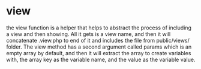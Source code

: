 # view

the view function is a helper that helps to abstract the process of including a view and then showing. All it gets is a
view name, and then it will concatenate .view.php to end of it and includes the file from public/views/ folder. The view
method has a second argument called params which is an empty array by default, and then it will extract the array to
create variables with, the array key as the variable name, and the value as the variable value.